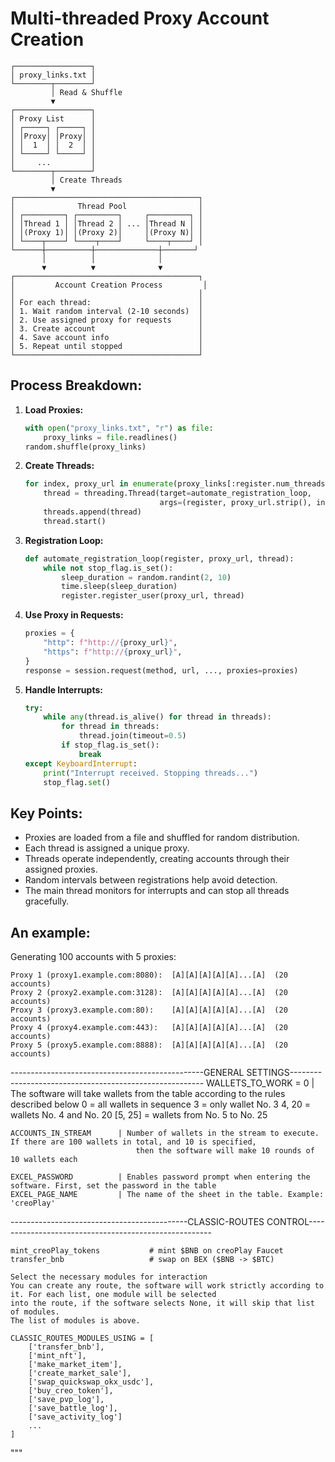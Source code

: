 # Multi-threaded Proxy Account Creation

```
┌─────────────────┐
│ proxy_links.txt │
└────────┬────────┘
         │ Read & Shuffle
         ▼
┌─────────────────┐
│ Proxy List      │
│ ┌─────┐ ┌─────┐ │
│ │Proxy│ │Proxy│ │
│ │  1  │ │  2  │ │
│ └─────┘ └─────┘ │
│     ...         │
└────────┬────────┘
         │ Create Threads
         ▼
┌─────────────────────────────────────────┐
│              Thread Pool                │
│ ┌─────────┐ ┌─────────┐     ┌─────────┐ │
│ │Thread 1 │ │Thread 2 │ ... │Thread N │ │
│ │(Proxy 1)│ │(Proxy 2)│     │(Proxy N)│ │
│ └────┬────┘ └────┬────┘     └────┬────┘ │
└──────┼──────────┼──────────────┼───────┘
       │          │              │
       ▼          ▼              ▼
┌─────────────────────────────────────────┐
│         Account Creation Process         │
│                                         │
│ For each thread:                        │
│ 1. Wait random interval (2-10 seconds)  │
│ 2. Use assigned proxy for requests      │
│ 3. Create account                       │
│ 4. Save account info                    │
│ 5. Repeat until stopped                 │
└─────────────────────────────────────────┘
```

## Process Breakdown:

1. **Load Proxies:**
   ```python
   with open("proxy_links.txt", "r") as file:
       proxy_links = file.readlines()
   random.shuffle(proxy_links)
   ```

2. **Create Threads:**
   ```python
   for index, proxy_url in enumerate(proxy_links[:register.num_threads]):
       thread = threading.Thread(target=automate_registration_loop, 
                                 args=(register, proxy_url.strip(), index))
       threads.append(thread)
       thread.start()
   ```

3. **Registration Loop:**
   ```python
   def automate_registration_loop(register, proxy_url, thread):
       while not stop_flag.is_set():
           sleep_duration = random.randint(2, 10)
           time.sleep(sleep_duration)
           register.register_user(proxy_url, thread)
   ```

4. **Use Proxy in Requests:**
   ```python
   proxies = {
       "http": f"http://{proxy_url}",
       "https": f"http://{proxy_url}",
   }
   response = session.request(method, url, ..., proxies=proxies)
   ```

5. **Handle Interrupts:**
   ```python
   try:
       while any(thread.is_alive() for thread in threads):
           for thread in threads:
               thread.join(timeout=0.5)
           if stop_flag.is_set():
               break
   except KeyboardInterrupt:
       print("Interrupt received. Stopping threads...")
       stop_flag.set()
   ```

## Key Points:

- Proxies are loaded from a file and shuffled for random distribution.
- Each thread is assigned a unique proxy.
- Threads operate independently, creating accounts through their assigned proxies.
- Random intervals between registrations help avoid detection.
- The main thread monitors for interrupts and can stop all threads gracefully.

## An example:

Generating 100 accounts with 5 proxies:

```
Proxy 1 (proxy1.example.com:8080):  [A][A][A][A][A]...[A]  (20 accounts)
Proxy 2 (proxy2.example.com:3128):  [A][A][A][A][A]...[A]  (20 accounts)
Proxy 3 (proxy3.example.com:80):    [A][A][A][A][A]...[A]  (20 accounts)
Proxy 4 (proxy4.example.com:443):   [A][A][A][A][A]...[A]  (20 accounts)
Proxy 5 (proxy5.example.com:8888):  [A][A][A][A][A]...[A]  (20 accounts)
```

------------------------------------------------GENERAL SETTINGS--------------------------------------------------------
WALLETS_TO_WORK = 0 | The software will take wallets from the table according to the rules described below 0 = all
wallets in sequence 3 = only wallet No. 3 4, 20 = wallets No. 4 and No. 20
[5, 25] = wallets from No. 5 to No. 25

    ACCOUNTS_IN_STREAM      | Number of wallets in the stream to execute. If there are 100 wallets in total, and 10 is specified,
                                then the software will make 10 rounds of 10 wallets each

    EXCEL_PASSWORD          | Enables password prompt when entering the software. First, set the password in the table
    EXCEL_PAGE_NAME         | The name of the sheet in the table. Example: 'creoPlay'

--------------------------------------------CLASSIC-ROUTES CONTROL------------------------------------------------------

    mint_creoPlay_tokens           # mint $BNB on creoPlay Faucet
    transfer_bnb                   # swap on BEX ($BNB -> $BTC)
          
    Select the necessary modules for interaction
    You can create any route, the software will work strictly according to it. For each list, one module will be selected
    into the route, if the software selects None, it will skip that list of modules.
    The list of modules is above.

    CLASSIC_ROUTES_MODULES_USING = [
        ['transfer_bnb'],
        ['mint_nft'],
        ['make_market_item'],
        ['create_market_sale'],
        ['swap_quickswap_okx_usdc'],
        ['buy_creo_token'],
        ['save_pvp_log'],
        ['save_battle_log'],
        ['save_activity_log']
        ...
    ]

"""



